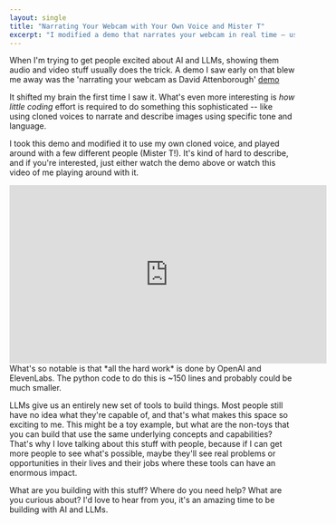 ```yaml
---
layout: single
title: "Narrating Your Webcam with Your Own Voice and Mister T"
excerpt: "I modified a demo that narrates your webcam in real time — using my own cloned voice and Mister T. It’s a fun example of how little effort it takes to build with AI now. The real question: what non-toy applications can we create with the same underlying tech?"
---
```


When I'm trying to get people excited about AI and LLMs, showing them audio and video stuff usually does the trick. A demo I saw early on that blew me away was the 'narrating your webcam as David Attenborough' [demo](https://x.com/charliebholtz/status/1724815159590293764)

It shifted my brain the first time I saw it. What's even more interesting is *how little coding* effort is required to do something this sophisticated -- like using cloned voices to narrate and describe images using specific tone and language. 

I took this demo and modified it to use my own cloned voice, and played around with a few different people (Mister T!). It's kind of hard to describe, and if you're interested, just either watch the demo above or watch this video of me playing around with it.

<iframe width="560" height="315" src="https://www.youtube.com/embed/Cd6lmvaaS2U?si=gRlog1mqyMDkWIUF" title="YouTube video player" frameborder="0" allow="accelerometer; autoplay; clipboard-write; encrypted-media; gyroscope; picture-in-picture; web-share" referrerpolicy="strict-origin-when-cross-origin" allowfullscreen></iframe>

<br/>
What's so notable is that *all the hard work* is done by OpenAI and ElevenLabs. The python code to do this is ~150 lines and probably could be much smaller. 

LLMs give us an entirely new set of tools to build things. Most people still have no idea what they're capable of, and that's what makes this space so exciting to me. This might be a toy example, but what are the non-toys that you can build that use the same underlying concepts and capabilities? That's why I love talking about this stuff with people, because if I can get more people to see what's possible, maybe they'll see real problems or opportunities in their lives and their jobs where these tools can have an enormous impact.

What are you building with this stuff? Where do you need help? What are you curious about? I'd love to hear from you, it's an amazing time to be building with AI and LLMs.